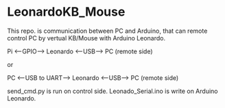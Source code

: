 # LeonardoKB_Mouse
This repo. is communication between PC and Arduino, that can remote control PC by vertual KB/Mouse with Arduino Leonardo.

Pi <--GPIO--> Leonardo <--USB--> PC (remote side)

or

PC <--USB to UART--> Leonardo <--USB--> PC (remote side)

send_cmd.py is run on control side.
Leonado_Serial.ino is write on Arduino Leonardo.


